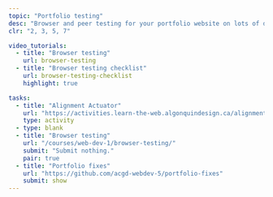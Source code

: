 ```yaml
---
topic: "Portfolio testing"
desc: "Browser and peer testing for your portfolio website on lots of different devices and in lots of situations."
clr: "2, 3, 5, 7"

video_tutorials:
  - title: "Browser testing"
    url: browser-testing
  - title: "Browser testing checklist"
    url: browser-testing-checklist
    highlight: true

tasks:
  - title: "Alignment Actuator"
    url: "https://activities.learn-the-web.algonquindesign.ca/alignment-actuator/"
    type: activity
  - type: blank
  - title: "Browser testing"
    url: "/courses/web-dev-1/browser-testing/"
    submit: "Submit nothing."
    pair: true
  - title: "Portfolio fixes"
    url: "https://github.com/acgd-webdev-5/portfolio-fixes"
    submit: show
---
```

